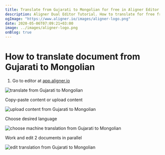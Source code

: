 ```yaml
---
title: Translate from Gujarati to Mongolian for free in Aligner Editor
description: Aligner Dual Editor Tutorial. How to translate for free from Gujarati to Mongolian. Aligner is multilingual document management platform. 
ogImage: "https://www.aligner.io/images/aligner-logo.png"
date: 2020-05-06T07:09:21+03:00
image: ../images/aligner-logo.png
onBlog: true
---
```


# How to translate document from Gujarati to Mongolian

1. Go to editor at [app.aligner.io](https://app.aligner.io "Aligner App web page")

![translate from Gujarati to Mongolian](../aligner-blank-editor.png "translate from Gujarati to Mongolian")

Copy-paste content or upload content

![upload content from Gujarati to Mongolian](../aligner-uploaded-document.png "upload content from Gujarati to Mongolian")

Choose desired language

![choose machine translation from Gujarati to Mongolian](../aligner-language-dropdown.png "choose machine translation from Gujarati to Mongolian")

Work and edit 2 documents in parallel

![edit translation from Gujarati to Mongolian](../aligner-double-sitded-editor.png "edit translation from Gujarati to Mongolian")

